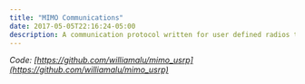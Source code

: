 ```yaml
---
title: "MIMO Communications"
date: 2017-05-05T22:16:24-05:00
description: A communication protocol written for user defined radios that allows for sending simultaneous data transmissions at the same frequency. 
---
```


*Code: [https://github.com/williamalu/mimo_usrp](https://github.com/williamalu/mimo_usrp)*
